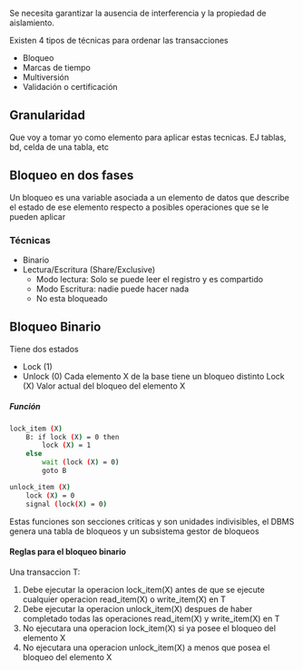Se necesita garantizar la ausencia de interferencia y la propiedad de aislamiento.

Existen 4 tipos de técnicas para ordenar las transacciones

- Bloqueo
- Marcas de tiempo
- Multiversión
- Validación o certificación

## Granularidad
Que voy a tomar yo como elemento para aplicar estas tecnicas.
EJ
tablas, bd, celda de una tabla, etc

## Bloqueo en dos fases
Un bloqueo es una variable asociada a un elemento de datos que describe el estado de ese elemento respecto a posibles operaciones que se le pueden aplicar

### Técnicas
- Binario
- Lectura/Escritura (Share/Exclusive)
	- Modo lectura: Solo se puede leer el registro y es compartido
	- Modo Escritura: nadie puede hacer nada
	- No esta bloqueado

## Bloqueo Binario
Tiene dos estados
- Lock (1)
- Unlock (0)
Cada elemento X de la base tiene un bloqueo distinto
Lock (X) Valor actual del bloqueo del elemento X

##### Función
```bash
lock_item (X)
	B: if lock (X) = 0 then
		lock (X) = 1
	else
		wait (lock (X) = 0)
		goto B

unlock_item (X)
	lock (X) = 0
	signal (lock(X) = 0)
```

Estas funciones son secciones criticas y son unidades indivisibles, el DBMS genera una tabla de bloqueos y un subsistema gestor de bloqueos

#### Reglas para el bloqueo binario
Una transaccion T:
1. Debe ejecutar la operacion lock_item(X) antes de que se ejecute cualquier operacion read_item(X) o write_item(X) en T
2. Debe ejecutar la operacion unlock_item(X) despues de haber completado todas las operaciones read_item(X) y write_item(X) en T
3. No ejecutara una operacion lock_item(X) si ya posee el bloqueo del elemento X
4. No ejecutara una operacion unlock_item(X) a menos que posea el bloqueo del elemento X